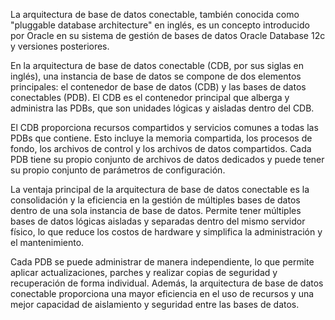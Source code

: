 La arquitectura de base de datos conectable, también conocida como "pluggable database architecture" en inglés, es un concepto introducido por Oracle en su sistema de gestión de bases de datos Oracle Database 12c y versiones posteriores.

En la arquitectura de base de datos conectable (CDB, por sus siglas en inglés), una instancia de base de datos se compone de dos elementos principales: el contenedor de base de datos (CDB) y las bases de datos conectables (PDB). El CDB es el contenedor principal que alberga y administra las PDBs, que son unidades lógicas y aisladas dentro del CDB.

El CDB proporciona recursos compartidos y servicios comunes a todas las PDBs que contiene. Esto incluye la memoria compartida, los procesos de fondo, los archivos de control y los archivos de datos compartidos. Cada PDB tiene su propio conjunto de archivos de datos dedicados y puede tener su propio conjunto de parámetros de configuración.

La ventaja principal de la arquitectura de base de datos conectable es la consolidación y la eficiencia en la gestión de múltiples bases de datos dentro de una sola instancia de base de datos. Permite tener múltiples bases de datos lógicas aisladas y separadas dentro del mismo servidor físico, lo que reduce los costos de hardware y simplifica la administración y el mantenimiento.

Cada PDB se puede administrar de manera independiente, lo que permite aplicar actualizaciones, parches y realizar copias de seguridad y recuperación de forma individual. Además, la arquitectura de base de datos conectable proporciona una mayor eficiencia en el uso de recursos y una mejor capacidad de aislamiento y seguridad entre las bases de datos.